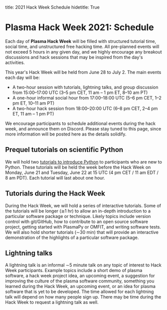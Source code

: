 title: 2021 Hack Week Schedule
hidetitle: True

# Plasma Hack Week 2021: Schedule

Each day of **Plasma Hack Week** will be filled with structured tutorial
time, social time, and unstructured free hacking time.  All pre-planned
events will not exceed 5 hours in any given day, and we highly encourage
any breakout discussions and hack sessions that may be inspired from the
day's activities.

This year's Hack Week will be held from June 28 to July 2.  The main 
events each day will be:

 * A two-hour session with tutorials, lightning talks, and group discussion
   from 15:00–17:00 UTC (3–5 pm CET, 11 am – 1 pm ET, 8–10 am PT)
 * A one-hour informal social hour from 17:00–18:00 UTC 
   (5–6 pm CET, 1–2 pm ET, 10–11 am PT)
 * A two-hour hack session from 18:00–20:00 UTC
   (6–8 pm CET, 2–4 pm ET, 11 am – 1 pm PT)
   
We encourage participants to schedule additional events during the hack
week, and announce them on Discord. Please stay tuned to this page,
since more information will be posted here as the details solidify.  

## Prequel tutorials on scientific Python

We will hold two [tutorials to introduce Python](./2021/python) to 
participants who are new to Python.  These tutorials will be held 
the week before the Hack Week on Monday, June 21 and Tuesday, June 22 at
15 UTC (4 pm CET / 11 am EDT / 8 am PDT).  Each tutorial will last about
one hour.

## Tutorials during the Hack Week

During the Hack Week, we will hold a series of interactive tutorials.
Some of the tutorials will be longer (≳1 hr) to allow an in-depth
introduction to a particular software package or technique.  Likely 
topics include version control with git/GitHub, how to contribute to an
open source software project, getting started with PlasmaPy or OMFIT,
and writing software tests.  We will also hold shorter tutorials 
(∼30 min) that will provide an interactive demonstration of the
highlights of a particular software package.

## Lightning talks

A lightning talk is an informal ∼5 minute talk on any topic of interest
to Hack Week participants.  Example topics include a short demo of plasma
software, a hack week project idea, an upcoming event, a suggestion for
improving the culture of the plasma software community, something you
learned during the Hack Week, an upcoming event, or an idea for plasma
software that is yet to be developed.  The time allowed for each
lightning talk will depend on how many people sign up.  There may be
time during the Hack Week to request a lightning talk as well.
